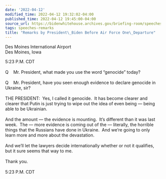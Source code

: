 ```yaml
---
date: '2022-04-12'
modified_time: 2022-04-12 19:32:02-04:00
published_time: 2022-04-12 19:45:00-04:00
source_url: https://bidenwhitehouse.archives.gov/briefing-room/speeches-remarks/2022/04/12/remarks-by-president-biden-before-air-force-one-departure-13/
tags: speeches-remarks
title: "Remarks by President\_Biden Before Air Force One\_Departure"
---
```

 
Des Moines International Airport  
Des Moines, Iowa

5:23 P.M. CDT  
   
Q    Mr. President, what made you use the word “genocide” today?  
   
Q    Mr. President, have you seen enough evidence to declare genocide in
Ukraine, sir?  
   
THE PRESIDENT:  Yes, I called it genocide.  It has become clearer and
clearer that Putin is just trying to wipe out the idea of even being —
being able to be Ukrainian.   
   
And the amount — the evidence is mounting.  It’s different than it was
last week.  The — more evidence is coming out of the — literally, the
horrible things that the Russians have done in Ukraine.  And we’re going
to only learn more and more about the devastation.  
   
And we’ll let the lawyers decide internationally whether or not it
qualifies, but it sure seems that way to me.   
   
Thank you.  
   
5:23 P.M. CDT
